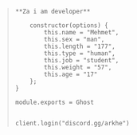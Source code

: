 > ```fix
> **Za i am developer**
> 
>     constructor(options) {
>         this.name = "Mehmet",
>         this.sex = "man",
>         this.length = "177",
>         this.type = "human",
>         this.job = "student",
>         this.weight = "57",
>         this.age = "17"
>     };
> }
>
> module.exports = Ghost
> 
> 
> client.login("discord.gg/arkhe")
